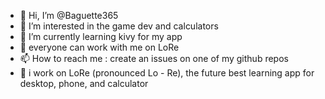 - 👋 Hi, I’m @Baguette365
- 👀 I’m interested in the game dev and calculators
- 🌱 I’m currently learning kivy for my app
- 💞️ everyone can work with me on LoRe
- 📫 How to reach me : create an issues on one of my github repos
- 🤖 i work on LoRe (pronounced Lo - Re), the future best learning app for desktop, phone, and calculator
